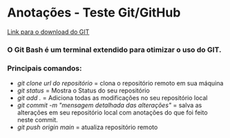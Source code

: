 # Anotações - Teste Git/GitHub

[Link para o download do GIT](https://github.com/jrpinda/dio-desafio-github-primeiro-repositorio.git)

### O Git Bash é um terminal extendido para otimizar o uso do GIT.

### Principais comandos:

- *git clone url do repositório* = clona o repositório remoto em sua máquina
- *git status* = Mostra o Status do seu repositório
- *git add .* = Adiciona todas as modificações no seu repositório local
- *git commit -m "mensagem detalhada das alterações"* =  salva as alterações em seu repositório local com anotações do que foi feito neste commit.
- *git push origin main* = atualiza repositório remoto
